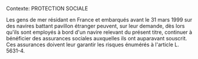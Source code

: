Contexte: PROTECTION SOCIALE

Les gens de mer résidant en France et embarqués avant le 31 mars 1999 sur des navires battant pavillon étranger peuvent, sur leur demande, dès lors qu'ils sont employés à bord d'un navire relevant du présent titre, continuer à bénéficier des assurances sociales auxquelles ils ont auparavant souscrit. Ces assurances doivent leur garantir les risques énumérés à l'article L. 5631-4.